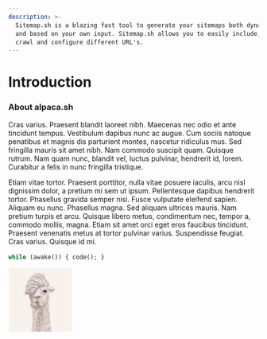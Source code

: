 ```yaml
---
description: >-
  Sitemap.sh is a blazing fast tool to generate your sitemaps both dynamically
  and based on your own input. Sitemap.sh allows you to easily include, exclude,
  crawl and configure different URL's.
---
```


# Introduction

### About alpaca.sh

Cras varius. Praesent blandit laoreet nibh. Maecenas nec odio et ante tincidunt tempus. Vestibulum dapibus nunc ac augue. Cum sociis natoque penatibus et magnis dis parturient montes, nascetur ridiculus mus. Sed fringilla mauris sit amet nibh. Nam commodo suscipit quam. Quisque rutrum. Nam quam nunc, blandit vel, luctus pulvinar, hendrerit id, lorem. Curabitur a felis in nunc fringilla tristique.

Etiam vitae tortor. Praesent porttitor, nulla vitae posuere iaculis, arcu nisl dignissim dolor, a pretium mi sem ut ipsum. Pellentesque dapibus hendrerit tortor. Phasellus gravida semper nisi. Fusce vulputate eleifend sapien. Aliquam eu nunc. Phasellus magna. Sed aliquam ultrices mauris. Nam pretium turpis et arcu. Quisque libero metus, condimentum nec, tempor a, commodo mollis, magna. Etiam sit amet orci eget eros faucibus tincidunt. Praesent venenatis metus at tortor pulvinar varius. Suspendisse feugiat. Cras varius. Quisque id mi.

```php
while (awake()) { code(); }
```

![With &#x2764; from alpaca.sh](.gitbook/assets/1005360697-6-alpaca_-avatar_avatar.png)

